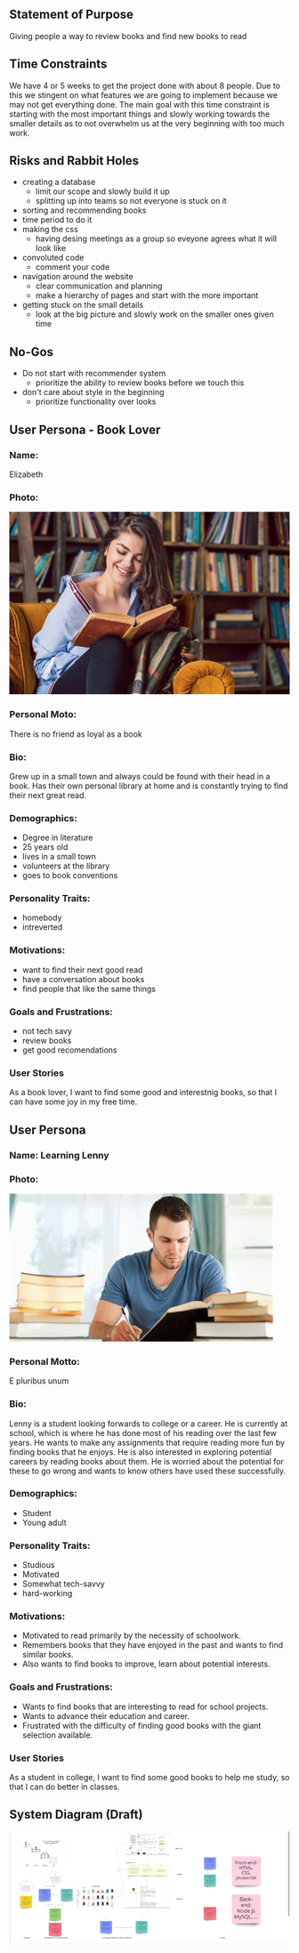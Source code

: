 ## Statement of Purpose

Giving people a way to review books and find new books to read

## Time Constraints

We have 4 or 5 weeks to get the project done with about 8 people. Due to this
we stingent on what features we are going to implement because we may not get everything
done. The main goal with this time constraint is starting with the most important things and
slowly working towards the smaller details as to not overwhelm us at the very beginning with
too much work.

## Risks and Rabbit Holes

- creating a database
  - limit our scope and slowly build it up
  - splitting up into teams so not everyone is stuck on it
- sorting and recommending books
- time period to do it
- making the css
  - having desing meetings as a group so eveyone agrees what it will look like
- convoluted code
  - comment your code
- navigation around the website
  - clear communication and planning
  - make a hierarchy of pages and start with the more important
- getting stuck on the small details
  - look at the big picture and slowly work on the smaller ones given time

## No-Gos

- Do not start with recommender system
  - prioritize the ability to review books before we touch this
- don't care about style in the beginning
  - prioritize functionality over looks

## User Persona - Book Lover

### Name:

Elizabeth

### Photo:

![girl reading](./book.jfif)

### Personal Moto:

There is no friend as loyal as a book

### Bio:

Grew up in a small town and always could be found with their head in a book.
Has their own personal library at home and is constantly trying to find their next great read.

### Demographics:

- Degree in literature
- 25 years old
- lives in a small town
- volunteers at the library
- goes to book conventions

### Personality Traits:

- homebody
- intreverted

### Motivations:

- want to find their next good read
- have a conversation about books
- find people that like the same things

### Goals and Frustrations:

- not tech savy
- review books
- get good recomendations

### User Stories
As a book lover, I want to find some good and interestnig books, so that I can have some joy in my free time. 

## User Persona

### Name: Learning Lenny

### Photo:

![student](./studying.jfif)

### Personal Motto:

E pluribus unum

### Bio:

Lenny is a student looking forwards to college or a career. He is currently at school, which is where he has done most of his reading over the last few years. He wants to make any assignments that require reading more fun by finding books that he enjoys. He is also interested in exploring potential careers by reading books about them. He is worried about the potential for these to go wrong and wants to know others have used these successfully.

### Demographics:

- Student
- Young adult

### Personality Traits:

- Studious
- Motivated
- Somewhat tech-savvy
- hard-working

### Motivations:

- Motivated to read primarily by the necessity of schoolwork.
- Remembers books that they have enjoyed in the past and wants to find similar books.
- Also wants to find books to improve, learn about potential interests.

### Goals and Frustrations:

- Wants to find books that are interesting to read for school projects.
- Wants to advance their education and career.
- Frustrated with the difficulty of finding good books with the giant selection available.

### User Stories
As a student in college, I want to find some good books to help me study, so that I can do better in classes. 

## System Diagram (Draft)

![system_diagram](./system_diagram_draft.png)
